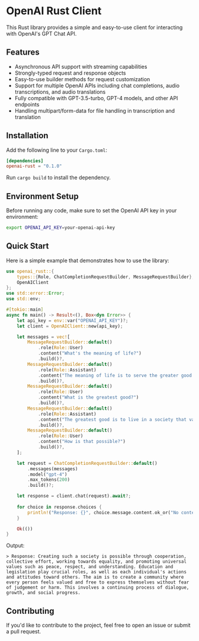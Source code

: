 # OpenAI Rust Client

This Rust library provides a simple and easy-to-use client for interacting with OpenAI's GPT Chat API.

## Features

- Asynchronous API support with streaming capabilities
- Strongly-typed request and response objects
- Easy-to-use builder methods for request customization
- Support for multiple OpenAI APIs including chat completions, audio transcriptions, and audio translations
- Fully compatible with GPT-3.5-turbo, GPT-4 models, and other API endpoints
- Handling multipart/form-data for file handling in transcription and translation

## Installation

Add the following line to your `Cargo.toml`:

```toml
[dependencies]
openai-rust = "0.1.0"
```

Run `cargo build` to install the dependency.

## Environment Setup

Before running any code, make sure to set the OpenAI API key in your environment:

```bash
export OPENAI_API_KEY=your-openai-api-key
```

## Quick Start

Here is a simple example that demonstrates how to use the library:

```rust
use openai_rust::{
    types::{Role, ChatCompletionRequestBuilder, MessageRequestBuilder},
    OpenAIClient
};
use std::error::Error;
use std::env;

#[tokio::main]
async fn main() -> Result<(), Box<dyn Error>> {
    let api_key = env::var("OPENAI_API_KEY")?;
    let client = OpenAIClient::new(api_key);

    let messages = vec![
        MessageRequestBuilder::default()
            .role(Role::User)
            .content("What's the meaning of life?")
            .build()?,
        MessageRequestBuilder::default()
            .role(Role::Assistant)
            .content("The meaning of life is to serve the greater good.")
            .build()?,
        MessageRequestBuilder::default()
            .role(Role::User)
            .content("What is the greatest good?")
            .build()?,
        MessageRequestBuilder::default()
            .role(Role::Assistant)
            .content("The greatest good is to live in a society that values liberty and justice for all.")
            .build()?,
        MessageRequestBuilder::default()
            .role(Role::User)
            .content("How is that possible?")
            .build()?,
    ];

    let request = ChatCompletionRequestBuilder::default()
        .messages(messages)
        .model("gpt-4")    
        .max_tokens(200)
        .build()?;

    let response = client.chat(request).await?;
    
    for choice in response.choices {
        println!("Response: {}", choice.message.content.ok_or("No content!")?);
    }

    Ok(())
}
```

Output:

```
> Response: Creating such a society is possible through cooperation, collective effort, working towards equality, and promoting universal values such as peace, respect, and understanding. Education and legislation play crucial roles, as well as each individual's actions and attitudes toward others. The aim is to create a community where every person feels valued and free to express themselves without fear of judgement or harm. This involves a continuing process of dialogue, growth, and social progress.
```

## Contributing

If you'd like to contribute to the project, feel free to open an issue or submit a pull request.
